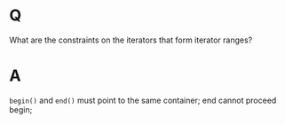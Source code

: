 # Q
What are the constraints on the iterators that form iterator
ranges?

# A
`begin()` and `end()` must point to the same container;
end cannot proceed begin;

